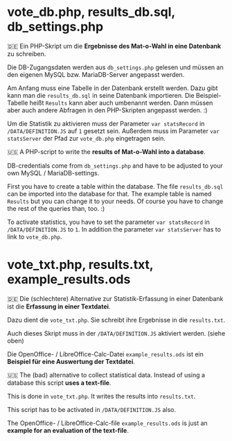 
# vote_db.php, results_db.sql, db_settings.php

:de: Ein PHP-Skript um die **Ergebnisse des Mat-o-Wahl in eine Datenbank** zu schreiben.

Die DB-Zugangsdaten werden aus `db_settings.php` gelesen und müssen an den eigenen MySQL bzw. MariaDB-Server angepasst werden.

Am Anfang muss eine Tabelle in der Datenbank erstellt werden. Dazu gibt kann man die `results_db.sql` in seine Datenbank importieren. 
Die Beispiel-Tabelle heißt `Results` kann aber auch umbenannt werden. Dann müssen aber auch andere Abfragen in den PHP-Skripten angepasst werden. :)

Um die Statistik zu aktivieren muss der Parameter `var statsRecord` in `/DATA/DEFINITION.JS` auf `1` gesetzt sein. 
Außerdem muss im Parameter `var statsServer` der Pfad zur `vote_db.php` eingetragen sein.

:us: A PHP-script to write the **results of Mat-o-Wahl into a database**.

DB-credentials come from `db_settings.php` and have to be adjusted to your own MySQL / MariaDB-settings.

First you have to create a table within the database. The file `results_db.sql` can be imported into the database for that.
The example table is named `Results` but you can change it to your needs. Of course you have to change the rest of the queries than, too. :)

To activate statistics, you have to set the parameter `var statsRecord` in `/DATA/DEFINITION.JS` to `1`.
In addition the parameter `var statsServer` has to link to `vote_db.php`.


# vote_txt.php, results.txt, example_results.ods

:de: Die (schlechtere) Alternative zur Statistik-Erfassung in einer Datenbank ist die **Erfassung in einer Textdatei**.

Dazu dient die `vote_txt.php`. Sie schreibt ihre Ergebnisse in die `results.txt`.

Auch dieses Skript muss in der `/DATA/DEFINITION.JS` aktiviert werden. (siehe oben)

Die OpenOffice- / LibreOffice-Calc-Datei `example_results.ods` ist ein **Beispiel für eine Auswertung der Textdatei**.

:us:  The (bad) alternative to collect statistical data. Instead of using a database this script **uses a text-file**.

This is done in `vote_txt.php`. It writes the results into `results.txt`.

This script has to be activated in `/DATA/DEFINITION.JS` also.

The OpenOffice- / LibreOffice-Calc-file `example_results.ods` is just an **example for an evaluation of the text-file**.

